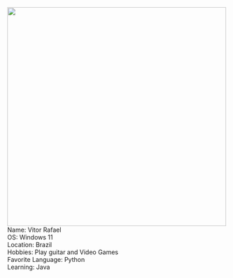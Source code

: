<img src="https://media1.giphy.com/media/cFkiFMDg3iFoI/giphy.gif?cid=ecf05e4798dwyrjzit1j3efk1af4sxqzpccnjqn7yewlfzwt&rid=giphy.gif&ct=g" align="left" width="500px"/>
Name: Vitor Rafael
<br>
OS: Windows 11
<br>
Location: Brazil
<br>
Hobbies: Play guitar and Video Games
<br>
Favorite Language: Python
<br>
Learning: Java

